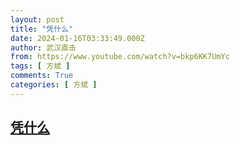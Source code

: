 ```yaml
---
layout: post
title: "凭什么"
date: 2024-01-16T03:33:49.000Z
author: 武汉直击
from: https://www.youtube.com/watch?v=bkp6KK7UmYc
tags: [ 方斌 ]
comments: True
categories: [ 方斌 ]
---
```

<!--1705376029000-->
[凭什么](https://www.youtube.com/watch?v=bkp6KK7UmYc)
------

<div>

</div>
